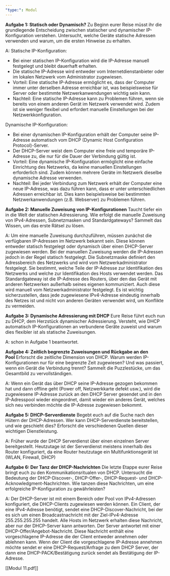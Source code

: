 ```yaml
---
"type:": Modul
---
```


**Aufgabe 1: Statisch oder Dynamisch?** Zu Beginn eurer Reise müsst ihr die grundlegende Entscheidung zwischen statischer und dynamischer IP-Konfiguration verstehen. Untersucht, welche Geräte statische Adressen verwenden und warum, um die ersten Hinweise zu erhalten.

A: Statische IP-Konfiguration:
- Bei einer statischen IP-Konfiguration wird die IP-Adresse manuell festgelegt und bleibt dauerhaft erhalten.
- Die statische IP-Adresse wird entweder vom Internetdienstanbieter oder im lokalen Netzwerk vom Administrator zugewiesen.
- Vorteil: Eine statische IP-Adresse ermöglicht es, dass der Computer immer unter derselben Adresse erreichbar ist, was beispielsweise für Server oder bestimmte Netzwerkanwendungen wichtig sein kann.
- Nachteil: Eine statische IP-Adresse kann zu Problemen führen, wenn sie bereits von einem anderen Gerät im Netzwerk verwendet wird. Zudem ist sie weniger flexibel und erfordert manuelle Einstellungen bei der Netzwerkkonfiguration.

Dynamische IP-Konfiguration:
- Bei einer dynamischen IP-Konfiguration erhält der Computer seine IP-Adresse automatisch vom DHCP (Dynamic Host Configuration Protocol)-Server.
- Der DHCP-Server weist dem Computer eine freie und temporäre IP-Adresse zu, die nur für die Dauer der Verbindung gültig ist.
- Vorteil: Eine dynamische IP-Konfiguration ermöglicht eine einfache Einrichtung des Netzwerks, da keine manuellen Einstellungen erforderlich sind. Zudem können mehrere Geräte im Netzwerk dieselbe dynamische Adresse verwenden.
- Nachteil: Bei jeder Verbindung zum Netzwerk erhält der Computer eine neue IP-Adresse, was dazu führen kann, dass er unter unterschiedlichen Adressen erreichbar ist. Dies kann beispielsweise bei bestimmten Netzwerkanwendungen (z.B. Webserver) zu Problemen führen.

**Aufgabe 2: Manuelle Zuweisung von IP-Konfigurationen** Taucht tiefer ein in die Welt der statischen Adressierung. Wie erfolgt die manuelle Zuweisung von IPv4-Adressen, Subnetzmasken und Standardgateways? Sammelt das Wissen, um das erste Rätsel zu lösen.

A: Um eine manuelle Zuweisung durchzuführen, müssen zunächst die verfügbaren IP-Adressen im Netzwerk bekannt sein. Diese können entweder statisch festgelegt oder dynamisch über einen DHCP-Server zugewiesen werden. Bei der manuellen Zuweisung werden die IP-Adressen jedoch in der Regel statisch festgelegt. Die Subnetzmaske definiert den Adressbereich des Netzwerks und wird vom Netzwerkadministrator festgelegt. Sie bestimmt, welche Teile der IP-Adresse zur Identifikation des Netzwerks und welche zur Identifikation des Hosts verwendet werden. Das Standardgateway ist die IP-Adresse des Routers, über den das Gerät mit anderen Netzwerken außerhalb seines eigenen kommuniziert. Auch diese wird manuell vom Netzwerkadministrator festgelegt. Es ist wichtig sicherzustellen, dass jede zugewiesene IPv4-Adresse eindeutig innerhalb des Netzes ist und nicht von anderen Geräten verwendet wird, um Konflikte zu vermeiden.

**Aufgabe 3: Dynamische Adressierung mit DHCP** Eure Reise führt euch nun zu DHCP, dem Herzstück dynamischer Adressierung. Versteht, wie DHCP automatisch IP-Konfigurationen an verbundene Geräte zuweist und warum dies flexibler ist als statische Zuweisungen.

A: schon in Aufgabe 1 beantwortet.

**Aufgabe 4: Zeitlich begrenzte Zuweisungen und Rückgabe an den Pool** Erforscht die zeitliche Dimension von DHCP. Warum werden IP-Konfigurationen nur für eine begrenzte Zeit zugewiesen? Und was passiert, wenn ein Gerät die Verbindung trennt? Sammelt die Puzzlestücke, um das Gesamtbild zu vervollständigen.

A: Wenn ein Gerät das über DHCP seine IP-Adresse gezogen bekommen hat und dann offline geht (Power off, Netzwerkkarte defekt usw.), wird die zugewiesene IP-Adresse zurück an den DHCP Server gesendet und in den IP-Adresspool wieder eingeordnet, damit wieder ein anderes Gerät, welches sich neu verbinden möchte die IP-Adresse zugewiesen bekommt.     

**Aufgabe 5: DHCP-Serverdienste** Begebt euch auf die Suche nach den Hütern der DHCP-Adressen. Wer kann DHCP-Serverdienste bereitstellen, und wie geschieht dies? Erforscht die verschiedenen Quellen dieser wichtigen Dienstleistung.

A: Früher wurde der DHCP Serverdienst über einen einzelnen Server bereitgestellt. Heutzutage ist der Serverdienst meistens innerhalb des Router konfiguriert, da eine Router heutzutage ein Multifunktionsgerät ist (WLAN, Firewall, DHCP)

**Aufgabe 6: Der Tanz der DHCP-Nachrichten** Die letzte Etappe eurer Reise bringt euch zu den Kommunikationsritualen von DHCP. Untersucht die Bedeutung der DHCP-Discover-, DHCP-Offer-, DHCP-Request- und DHCP-Acknowledgment-Nachrichten. Wie tanzen diese Nachrichten, um eine erfolgreiche IP-Konfiguration zu gewährleisten?

A: Der DHCP-Server ist mit einem Bereich oder Pool von IPv4-Adressen konfiguriert, die DHCP-Clients zugewiesen werden können. Ein Client, der eine IPv4-Adresse benötigt, sendet eine DHCP-Discover-Nachricht, bei der es sich um einen Broadcastnachricht mit der Ziel-IPv4-Adresse 255.255.255.255 handelt. Alle Hosts im Netzwerk erhalten diese Nachricht, aber nur der DHCP-Server kann antworten. Der Server antwortet mit einer DHCP-Offer/Angebot-Nachricht. Diese Nachricht enthält eine vorgeschlagene IP-Adresse die der Client entweder annehmen oder ablehnen kann. Wenn der Client die vorgeschlagene IP-Adresse annehmen möchte sendet er eine DHCP-Request/Anfrage zu dem DHCP Server, der dann eine DHCP-PACK/Bestätigung zurück sendet als Bestätigung der IP-Adresse.


[[Modul 11.pdf]]

